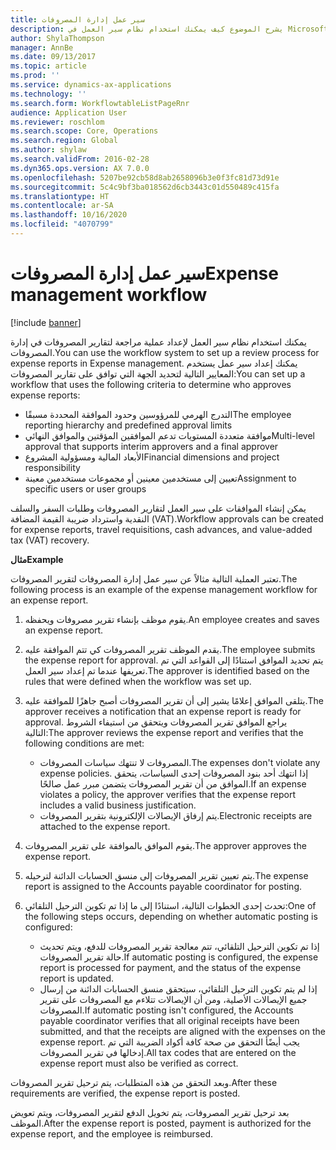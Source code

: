 ```yaml
---
title: سير عمل إدارة المصروفات
description: يشرح الموضوع كيف يمكنك استخدام نظام سير العمل في Microsoft Dynamics 365 Finance، لإعداد عملية مراجعة لتقارير المصروفات في إدارة المصروفات.
author: ShylaThompson
manager: AnnBe
ms.date: 09/13/2017
ms.topic: article
ms.prod: ''
ms.service: dynamics-ax-applications
ms.technology: ''
ms.search.form: WorkflowtableListPageRnr
audience: Application User
ms.reviewer: roschlom
ms.search.scope: Core, Operations
ms.search.region: Global
ms.author: shylaw
ms.search.validFrom: 2016-02-28
ms.dyn365.ops.version: AX 7.0.0
ms.openlocfilehash: 5207be92cb58d8ab2658096b3e0f3fc81d73d91e
ms.sourcegitcommit: 5c4c9bf3ba018562d6cb3443c01d550489c415fa
ms.translationtype: HT
ms.contentlocale: ar-SA
ms.lasthandoff: 10/16/2020
ms.locfileid: "4070799"
---
```

# <a name="expense-management-workflow"></a><span data-ttu-id="c729e-103">سير عمل إدارة المصروفات</span><span class="sxs-lookup"><span data-stu-id="c729e-103">Expense management workflow</span></span>

[!include [banner](../includes/banner.md)]

<span data-ttu-id="c729e-104">يمكنك استخدام نظام سير العمل لإعداد عملية مراجعة لتقارير المصروفات في إدارة المصروفات.</span><span class="sxs-lookup"><span data-stu-id="c729e-104">You can use the workflow system to set up a review process for expense reports in Expense management.</span></span> <span data-ttu-id="c729e-105">يمكنك إعداد سير عمل يستخدم المعايير التالية لتحديد الجهة التي توافق على تقارير المصروفات:</span><span class="sxs-lookup"><span data-stu-id="c729e-105">You can set up a workflow that uses the following criteria to determine who approves expense reports:</span></span>

- <span data-ttu-id="c729e-106">التدرج الهرمي للمرؤوسين وحدود الموافقة المحددة مسبقًا</span><span class="sxs-lookup"><span data-stu-id="c729e-106">The employee reporting hierarchy and predefined approval limits</span></span>
- <span data-ttu-id="c729e-107">موافقة متعددة المستويات تدعم الموافقين المؤقتين والموافق النهائي</span><span class="sxs-lookup"><span data-stu-id="c729e-107">Multi-level approval that supports interim approvers and a final approver</span></span>
- <span data-ttu-id="c729e-108">الأبعاد المالية ومسؤولية المشروع</span><span class="sxs-lookup"><span data-stu-id="c729e-108">Financial dimensions and project responsibility</span></span>
- <span data-ttu-id="c729e-109">تعيين إلى مستخدمين معينين أو مجموعات مستخدمين معينة</span><span class="sxs-lookup"><span data-stu-id="c729e-109">Assignment to specific users or user groups</span></span>

<span data-ttu-id="c729e-110">يمكن إنشاء الموافقات على سير العمل لتقارير المصروفات وطلبات السفر والسلف النقدية واسترداد ضريبة القيمة المضافة (VAT).</span><span class="sxs-lookup"><span data-stu-id="c729e-110">Workflow approvals can be created for expense reports, travel requisitions, cash advances, and value-added tax (VAT) recovery.</span></span>

<span data-ttu-id="c729e-111">**مثال**</span><span class="sxs-lookup"><span data-stu-id="c729e-111">**Example**</span></span>

<span data-ttu-id="c729e-112">تعتبر العملية التالية مثالاً عن سير عمل إدارة المصروفات لتقرير المصروفات.</span><span class="sxs-lookup"><span data-stu-id="c729e-112">The following process is an example of the expense management workflow for an expense report.</span></span>

1. <span data-ttu-id="c729e-113">يقوم موظف بإنشاء تقرير مصروفات ويحفظه.</span><span class="sxs-lookup"><span data-stu-id="c729e-113">An employee creates and saves an expense report.</span></span>
2. <span data-ttu-id="c729e-114">يقدم الموظف تقرير المصروفات كي تتم الموافقة عليه.</span><span class="sxs-lookup"><span data-stu-id="c729e-114">The employee submits the expense report for approval.</span></span> <span data-ttu-id="c729e-115">يتم تحديد الموافق استنادًا إلى القواعد التي تم تعريفها عندما تم إعداد سير العمل.</span><span class="sxs-lookup"><span data-stu-id="c729e-115">The approver is identified based on the rules that were defined when the workflow was set up.</span></span>
3. <span data-ttu-id="c729e-116">يتلقى الموافق إعلامًا يشير إلى أن تقرير المصروفات أصبح جاهزًا للموافقة عليه.</span><span class="sxs-lookup"><span data-stu-id="c729e-116">The approver receives a notification that an expense report is ready for approval.</span></span> <span data-ttu-id="c729e-117">يراجع الموافق تقرير المصروفات ويتحقق من استيفاء الشروط التالية:</span><span class="sxs-lookup"><span data-stu-id="c729e-117">The approver reviews the expense report and verifies that the following conditions are met:</span></span>

    - <span data-ttu-id="c729e-118">المصروفات لا تنتهك سياسات المصروفات.</span><span class="sxs-lookup"><span data-stu-id="c729e-118">The expenses don't violate any expense policies.</span></span> <span data-ttu-id="c729e-119">إذا انتهك أحد بنود المصروفات إحدى السياسات، يتحقق الموافق من أن تقرير المصروفات يتضمن مبرر عمل صالحًا.</span><span class="sxs-lookup"><span data-stu-id="c729e-119">If an expense violates a policy, the approver verifies that the expense report includes a valid business justification.</span></span>
    - <span data-ttu-id="c729e-120">يتم إرفاق الإيصالات الإلكترونية بتقرير المصروفات.</span><span class="sxs-lookup"><span data-stu-id="c729e-120">Electronic receipts are attached to the expense report.</span></span>

4. <span data-ttu-id="c729e-121">يقوم الموافق بالموافقة على تقرير المصروفات.</span><span class="sxs-lookup"><span data-stu-id="c729e-121">The approver approves the expense report.</span></span>
5. <span data-ttu-id="c729e-122">يتم تعيين تقرير المصروفات إلى منسق الحسابات الدائنة لترحيله.</span><span class="sxs-lookup"><span data-stu-id="c729e-122">The expense report is assigned to the Accounts payable coordinator for posting.</span></span>
6. <span data-ttu-id="c729e-123">تحدث إحدى الخطوات التالية، استنادًا إلى ما إذا تم تكوين الترحيل التلقائي:</span><span class="sxs-lookup"><span data-stu-id="c729e-123">One of the following steps occurs, depending on whether automatic posting is configured:</span></span>

    - <span data-ttu-id="c729e-124">إذا تم تكوين الترحيل التلقائي، تتم معالجة تقرير المصروفات للدفع، ويتم تحديث حالة تقرير المصروفات.</span><span class="sxs-lookup"><span data-stu-id="c729e-124">If automatic posting is configured, the expense report is processed for payment, and the status of the expense report is updated.</span></span>
    - <span data-ttu-id="c729e-125">إذا لم يتم تكوين الترحيل التلقائي، سيتحقق منسق الحسابات الدائنة من إرسال جميع الإيصالات الأصلية، ومن أن الإيصالات تتلاءم مع المصروفات على تقرير المصروفات.</span><span class="sxs-lookup"><span data-stu-id="c729e-125">If automatic posting isn't configured, the Accounts payable coordinator verifies that all original receipts have been submitted, and that the receipts are aligned with the expenses on the expense report.</span></span> <span data-ttu-id="c729e-126">يجب أيضًأ التحقق من صحة كافة أكواد الضريبة التي تم إدخالها في تقرير المصروفات.</span><span class="sxs-lookup"><span data-stu-id="c729e-126">All tax codes that are entered on the expense report must also be verified as correct.</span></span>

<span data-ttu-id="c729e-127">وبعد التحقق من هذه المتطلبات، يتم ترحيل تقرير المصروفات.</span><span class="sxs-lookup"><span data-stu-id="c729e-127">After these requirements are verified, the expense report is posted.</span></span>

<span data-ttu-id="c729e-128">بعد ترحيل تقرير المصروفات، يتم تخويل الدفع لتقرير المصروفات، ويتم تعويض الموظف.</span><span class="sxs-lookup"><span data-stu-id="c729e-128">After the expense report is posted, payment is authorized for the expense report, and the employee is reimbursed.</span></span>
